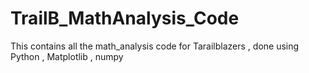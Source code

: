# TrailB_MathAnalysis_Code

This contains all the math_analysis code for Tarailblazers , done using Python , Matplotlib , numpy
